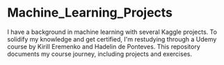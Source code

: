 # Machine_Learning_Projects
I have a background in machine learning with several Kaggle projects. To solidify my knowledge and get certified, I'm restudying through a Udemy course by Kirill Eremenko and Hadelin de Ponteves. This repository documents my course journey, including projects and exercises.
